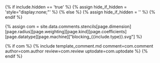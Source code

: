 {% if include.hidden == 'true' %}
	{% assign hide_if_hidden = 'style="display:none;"' %}
{% else %}
	{% assign hide_if_hidden = '' %}
{% endif %}
<div  markdown="1" class="blocking" {{hide_if_hidden}} >
<object data="./blocking_{{include.type}}.svg" type="image/svg+xml"></object>

{% assign com = site.data.comments.stencils[page.dimension][page.radius][page.weighting][page.kind][page.coefficients][page.datatype][page.machine]["blocking_{{include.type}}.svg"] %}

{% if com %}
{% include template_comment.md comment=com.comment author=com.author review=com.review uptodate=com.uptodate %}
{% endif %}
</div>
